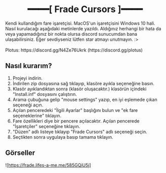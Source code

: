 <h1 align="center">━━━━[ Frade Cursors ]━━━━</h1>
Kendi kullandığım fare işaretçisi. MacOS'un işaretçisini Windows 10 hali. Nasıl kurulacağı aşağıdaki metinlerde yazıldı. Aldığınız herhangi bir hata da veya yapamadığınız bir nokta olursa discord sunucumdan bana ulaşabilirsiniz. Eğer sevdiyseniz lütfen star atmayı unutmayın. :>
<br> <br>
Plotus: https://discord.gg/N4Ze76Ukrk (https://discord.gg/plotus)


## Nasıl kurarım?
<ol>
  <li>Projeyi indirin. </li>
  <li>İndirilen zip dosyasına sağ tıklayıp, klasöre ayıkla seçeneğine basın.</li>
  <li>Klasör ayıklandıktan sonra (klasör oluşacaktır.) klasörün içindeki "Install.inf" dosyasını çalıştırın.</li>
  <li>Arama çubuğuna gelip "mouse settings" yazıp, en iyi eşlemede çıkan seçeneği açın.</li>
  <li>Açılan penceredeki "Ìlgili Ayarlar" başlığını bulun ve "ek fare seçeneklerine" tıklayın.</li>
  <li>Fare özellikleri diye bir pencere açılacaktır. Açılan pencerede "İşaretçiler" seçeneğine tıklayın.</li>
  <li>"Düzen" adlı listeye tıklayıp "Frade Cursors" adlı seçeneği seçin.</li>
  <li>Seçtikten sonra uygulaya basıp tamama tıklayın.</li>
  <liTebrikler, artık yeni ve harika bir işaretçiniz var. :></li>
 </ol>

## Görseller

![https://frade.lifes-a-me.me/585GQiU5j]
